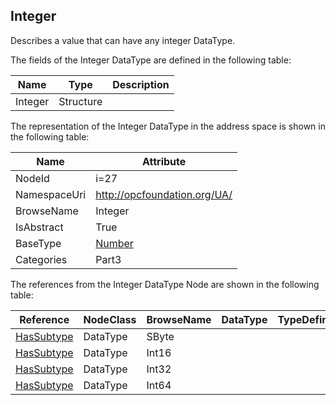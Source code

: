 <!-- datatype -->
## Integer
Describes a value that can have any integer DataType.  
<!-- end of description -->
The fields of the Integer DataType are defined in the following table:  

|Name|Type|Description|
|---|---|---|
|Integer|Structure||

The representation of the Integer DataType in the address space is shown in the following table:  

|Name|Attribute|
|---|---|
|NodeId|i=27|
|NamespaceUri|http://opcfoundation.org/UA/|
|BrowseName|Integer|
|IsAbstract|True|
|BaseType|[Number](../../../Part3/DataTypes/Number/readme.md)|
|Categories|Part3|

The references from the Integer DataType Node are shown in the following table:  

|Reference|NodeClass|BrowseName|DataType|TypeDefinition|ModellingRule|
|---|---|---|---|---|---|
|[HasSubtype](../../../Part3/ReferenceTypes/HasSubtype/readme.md)|DataType|SByte||||
|[HasSubtype](../../../Part3/ReferenceTypes/HasSubtype/readme.md)|DataType|Int16||||
|[HasSubtype](../../../Part3/ReferenceTypes/HasSubtype/readme.md)|DataType|Int32||||
|[HasSubtype](../../../Part3/ReferenceTypes/HasSubtype/readme.md)|DataType|Int64||||


